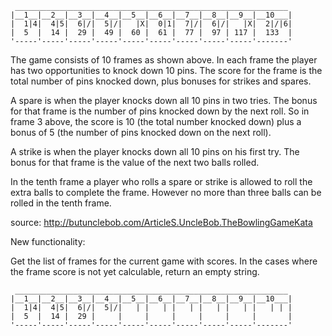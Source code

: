      _____________________________________________________________
    |__1__|__2__|__3__|__4__|__5__|__6__|__7__|__8__|__9__|__10___|
    |  1|4|  4|5|  6|/|  5|/|   |X|  0|1|  7|/|  6|/|   |X|  2|/|6|
    |  5  |  14 |  29 |  49 |  60 |  61 |  77 |  97 | 117 |  133  |
    '-----'-----'-----'-----'-----'-----'-----'-----'-----'-------'
The game consists of 10 frames as shown above. In each frame the player has two opportunities to knock down 10 pins. The score for the frame is the total number of pins knocked down, plus bonuses for strikes and spares.

A spare is when the player knocks down all 10 pins in two tries. The bonus for that frame is the number of pins knocked down by the next roll. So in frame 3 above, the score is 10 (the total number knocked down) plus a bonus of 5 (the number of pins knocked down on the next roll).

A strike is when the player knocks down all 10 pins on his first try. The bonus for that frame is the value of the next two balls rolled.

In the tenth frame a player who rolls a spare or strike is allowed to roll the extra balls to complete the frame. However no more than three balls can be rolled in the tenth frame.

source: http://butunclebob.com/ArticleS.UncleBob.TheBowlingGameKata

New functionality:

Get the list of frames for the current game with scores. In the cases where the frame score is not yet calculable, return an empty string.

     _____________________________________________________________
    |__1__|__2__|__3__|__4__|__5__|__6__|__7__|__8__|__9__|__10___|
    |  1|4|  4|5|  6|/|  5|/|   | |   | |   | |   | |   | |   | | |
    |  5  |  14 |  29 |     |     |     |     |     |     |       |
    '-----'-----'-----'-----'-----'-----'-----'-----'-----'-------'